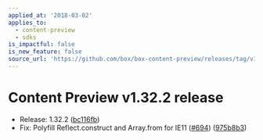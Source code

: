 ```yaml
---
applied_at: '2018-03-02'
applies_to:
  - content-preview
  - sdks
is_impactful: false
is_new_feature: false
source_url: 'https://github.com/box/box-content-preview/releases/tag/v1.32.2'
---
```


# Content Preview v1.32.2 release


* Release: 1.32.2 ([bc116fb](https://github.com/box/box-content-preview/commit[bc116fb](https://github.com/box/box-content-preview/commit/bc116fb)))
* Fix: Polyfill Reflect.construct and Array.from for IE11 ([#694](https://github.com/box/box-content-preview/pull/694)) ([975b8b3](https://github.com/box/box-content-preview/commit[975b8b3](https://github.com/box/box-content-preview/commit/975b8b3)))



